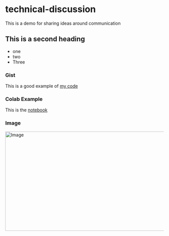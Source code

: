# technical-discussion
This is a demo for sharing ideas around communication


## This is a second heading

* one
* two
* Three

### Gist
This is a good example of [my code](https://gist.github.com/ealonsorivera/fd5ecee8cd222532dc7e046748013f6b)

### Colab Example

This is the [notebook](https://github.com/ealonsorivera/technical-discussion/blob/main/technical_docs.ipynb)

### Image

<img width="602" height="315" alt="Image" src="https://github.com/user-attachments/assets/f2423427-9535-42be-8f5d-99e1e082c24b" />

